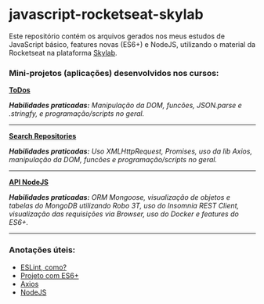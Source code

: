 # javascript-rocketseat-skylab

Este repositório contém os arquivos gerados nos meus estudos de JavaScript básico, features novas (ES6+) e NodeJS, utilizando o material da Rocketseat na plataforma [Skylab](https://skylab.rocketseat.com.br/).

### Mini-projetos (aplicações) desenvolvidos nos cursos:

**[ToDos](skylab/src/javascript/3-app-de-todos/todos.js)**

_**Habilidades praticadas:** Manipulação da DOM, funcões, JSON.parse e .stringfy, e programação/scripts no geral._

---

**[Search Repositories](skylab/src/javascript/4-js-assincrono/exercicios/exercicio.js)**

_**Habilidades praticadas:** Uso XMLHttpRequest, Promises, uso da lib Axios, manipulação da DOM, funcões e programação/scripts no geral._

---

**[API NodeJS](markdown/api-nodejs.md)**

_**Habilidades praticadas:** ORM Mongoose, visualização de objetos e tabelas do MongoDB utilizando Robo 3T, uso do Insomnia REST Client, visualização das requisições via Browser, uso do Docker e features do ES6+._

---

### Anotações úteis:

- [ESLint, como?](markdown/eslint.md)
- [Projeto com ES6+](markdown/es6.md)
- [Axios](markdown/axios.md)
- [NodeJS](markdown/nodejs.md)

